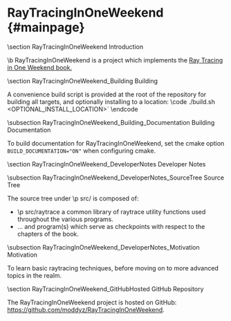 # RayTracingInOneWeekend {#mainpage}

\section RayTracingInOneWeekend Introduction

\b RayTracingInOneWeekend is a project which implements the 
<a href="https://raytracing.github.io/books/RayTracingInOneWeekend.html">Ray Tracing in One Weekend book.</a>

\section RayTracingInOneWeekend_Building Building

A convenience build script is provided at the root of the repository for building all targets, and optionally installing to a location: 
\code
./build.sh <OPTIONAL_INSTALL_LOCATION>`
\endcode

\subsection RayTracingInOneWeekend_Building_Documentation Building Documentation

To build documentation for RayTracingInOneWeekend, set the cmake option `BUILD_DOCUMENTATION="ON"` when configuring cmake.

\section RayTracingInOneWeekend_DeveloperNotes Developer Notes

\subsection RayTracingInOneWeekend_DeveloperNotes_SourceTree Source Tree

The source tree under \p src/ is composed of:
- \p src/raytrace a common library of raytrace utility functions used throughout the various programs.
- ... and program(s) which serve as checkpoints with respect to the chapters of the book.

\subsection RayTracingInOneWeekend_DeveloperNotes_Motivation Motivation

To learn basic raytracing techniques, before moving on to more advanced topics in the realm.

\section RayTracingInOneWeekend_GitHubHosted GitHub Repository

The RayTracingInOneWeekend project is hosted on GitHub: https://github.com/moddyz/RayTracingInOneWeekend.
